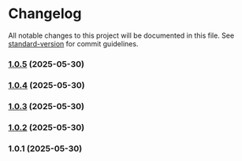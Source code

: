# Changelog

All notable changes to this project will be documented in this file. See [standard-version](https://github.com/conventional-changelog/standard-version) for commit guidelines.

### [1.0.5](https://github.com/w3llcod3/shared-types/compare/v1.0.4...v1.0.5) (2025-05-30)

### [1.0.4](https://github.com/w3llcod3/shared-types/compare/v1.0.3...v1.0.4) (2025-05-30)

### [1.0.3](https://github.com/w3llcod3/shared-types/compare/v1.0.2...v1.0.3) (2025-05-30)

### [1.0.2](https://github.com/w3llcod3/shared-types/compare/v1.0.1...v1.0.2) (2025-05-30)

### 1.0.1 (2025-05-30)

